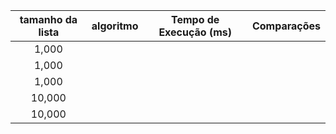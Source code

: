 |tamanho da lista|algoritmo|Tempo de Execução (ms)|	Comparações|
|:----------------:|:---------:|:----------------------:|:------------:|
|1,000             |
|1,000
|1,000
|10,000
|10,000
